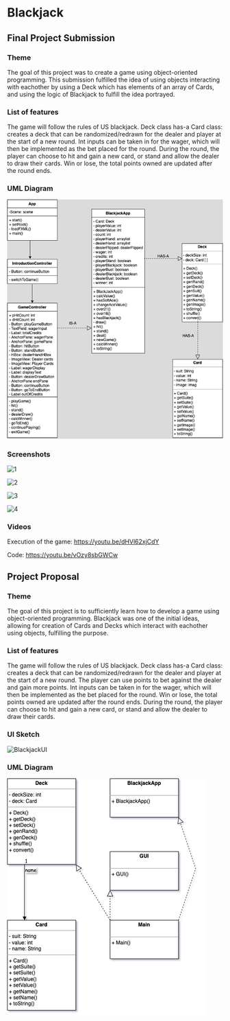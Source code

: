 # Blackjack

## Final Project Submission

### Theme
The goal of this project was to create a game using object-oriented programming. This submission fulfilled the idea of using objects interacting with eachother by using a Deck which has elements of an array of Cards, and using the logic of Blackjack to fulfill the idea portrayed.

### List of features
The game will follow the rules of US blackjack. Deck class has-a Card class: creates a deck that can be randomized/redrawn for the dealer and player at the start of a new round. Int inputs can be taken in for the wager, which will then be implemented as the bet placed for the round. During the round, the player can choose to hit and gain a new card, or stand and allow the dealer to draw their cards. Win or lose, the total points owned are updated after the round ends.

### UML Diagram
![Blackjack_UML_v5](Blackjack_UML_v5.png)

### Screenshots 
![1](https://user-images.githubusercontent.com/116303417/206606586-a2efa782-551d-454d-996d-edaa1ea668ff.png)

![2](https://user-images.githubusercontent.com/116303417/206606600-1a3f8123-9a52-4475-af83-3d203449155a.png)

![3](https://user-images.githubusercontent.com/116303417/206606611-97c20960-83b3-4255-a41d-00c0b41ac805.png)

![4](https://user-images.githubusercontent.com/116303417/206606620-1d867ec7-18f7-4d0a-839e-c5aa3e864f53.png)

### Videos
Execution of the game:
https://youtu.be/dHVl62xjCdY

Code:
https://youtu.be/vOzy8sbGWCw

## Project Proposal

### Theme
The goal of this project is to sufficiently learn how to develop a game using object-oriented programming. Blackjack was one of the initial ideas, allowing for creation of Cards and Decks which interact with eachother using objects, fulfilling the purpose.

### List of features
The game will follow the rules of US blackjack. Deck class has-a Card class: creates a deck that can be randomized/redrawn for the dealer and player at the start of a new round. The player can use points to bet against the dealer and gain more points. Int inputs can be taken in for the wager, which will then be implemented as the bet placed for the round. Win or lose, the total points owned are updated after the round ends. During the round, the player can choose to hit and gain a new card, or stand and allow the dealer to draw their cards.

### UI Sketch
![BlackjackUI](https://user-images.githubusercontent.com/116303417/198058947-5f84b013-87ab-4a29-bcd1-b7d18f7a4cd7.png)

### UML Diagram
![Blackjack_UML_v2](Blackjack_UML_v2.png)


